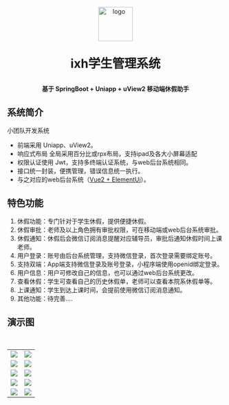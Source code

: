 <p align="center">
	<img alt="logo" width="80" src="https://gitee.com/donghe-li/images/raw/master/student-mangement/logo.png">
</p>
<h1 align="center" style="margin: 30px 0 30px; font-weight: bold;">ixh学生管理系统</h1>
<h4 align="center">基于 SpringBoot + Uniapp + uView2 移动端休假助手</h4>

## 系统简介

小团队开发系统

- 前端采用 Uniapp、uView2。
- 响应式布局 全局采用百分比或rpx布局，支持ipad及各大小屏幕适配
- 权限认证使用 Jwt，支持多终端认证系统，与web后台系统相同。
- 接口统一封装，便携管理，错误信息统一执行。
- 与之对应的web后台系统（[Vue2 + ElementUi](https://gitee.com/donghe-li/student-management)）。

## 特色功能

1. 休假功能：专门针对于学生休假，提供便捷休假。
2. 休假审批：老师及以上角色拥有审批权限，可在移动端或web后台系统审批。
3. 休假通知：休假后会微信订阅消息提醒对应辅导员，审批后通知休假时间上课老师。
4. 用户登录：账号由后台系统管理，支持微信登录，首次登录需要绑定账号。
5. 支持双端：App端支持微信登录及账号登录，小程序端使用openid绑定登录。
6. 用户信息：用户可修改自己的信息，也可以通过web后台系统更改。
7. 查看休假：学生可查看自己的历史休假单，老师可以查看本院系休假单等。
8. 上课通知：学生到达上课时间，会提前使用微信订阅消息通知。
9. 其他功能：待完善....


## 演示图

<table>
    <tr>
        <td><img src="https://gitee.com/donghe-li/images/raw/master/student-mangement-mobile/login.jpg"/></td>
        <td><img src="https://gitee.com/donghe-li/images/raw/master/student-mangement-mobile/login3.jpg"/></td>
    </tr>
    <tr>
        <td><img src="https://gitee.com/donghe-li/images/raw/master/student-mangement-mobile/login1.jpg"/></td>
        <td><img src="https://gitee.com/donghe-li/images/raw/master/student-mangement-mobile/login2.jpg"/></td>
    </tr>
    ​<tr>
        <td><img src="https://gitee.com/donghe-li/images/raw/master/student-mangement-mobile/info.png"/></td>
        <td><img src="https://gitee.com/donghe-li/images/raw/master/student-mangement-mobile/other.jpg"/></td>
    </tr>
    <tr>
        <td><img src="https://gitee.com/donghe-li/images/raw/master/student-mangement-mobile/vacation1.png"/></td>
        <td><img src="https://gitee.com/donghe-li/images/raw/master/student-mangement-mobile/vacation2.png"/></td>
    </tr>
    <tr>
        <td><img src="https://gitee.com/donghe-li/images/raw/master/student-mangement-mobile/tongzhi.jpg"/></td>
        <td><img src="https://gitee.com/donghe-li/images/raw/master/student-mangement-mobile/shenpi.png"/></td>
    </tr>
</table>
